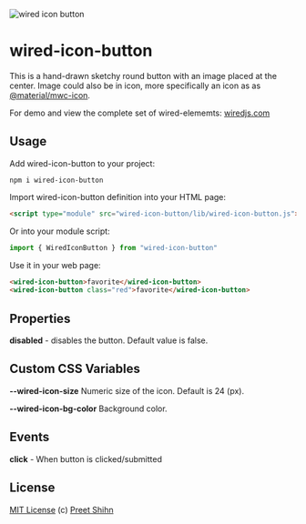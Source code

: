 ![wired icon button](https://wiredjs.github.io/wired-elements/images/iconbutton.gif)

# wired-icon-button

This is a hand-drawn sketchy round button with an image placed at the center. Image could also be in icon, more specifically an icon as as [@material/mwc-icon](https://www.npmjs.com/package/@material/mwc-icon).

For demo and view the complete set of wired-elememts: [wiredjs.com](http://wiredjs.com/)

## Usage

Add wired-icon-button to your project:
```
npm i wired-icon-button
```
Import wired-icon-button definition into your HTML page:
```html
<script type="module" src="wired-icon-button/lib/wired-icon-button.js"></script>
```
Or into your module script:
```javascript
import { WiredIconButton } from "wired-icon-button"
```

Use it in your web page:
```html
<wired-icon-button>favorite</wired-icon-button>
<wired-icon-button class="red">favorite</wired-icon-button>
```

## Properties

**disabled** - disables the button. Default value is false. 

## Custom CSS Variables

**--wired-icon-size** Numeric size of the icon. Default is 24 (px).

**--wired-icon-bg-color** Background color.

## Events

**click** - When button is clicked/submitted

## License
[MIT License](https://github.com/wiredjs/wired-elements/blob/master/LICENSE) (c) [Preet Shihn](https://twitter.com/preetster)